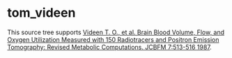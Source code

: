 # tom_videen

This source tree supports [Videen T. O., et al.  Brain Blood Volume, Flow, and Oxygen Utilization Measured with 150 Radiotracers and Positron Emission Tomography: Revised Metabolic Computations.  JCBFM 7:513-516 1987](https://doi.org/10.1038/jcbfm.1987.97).
